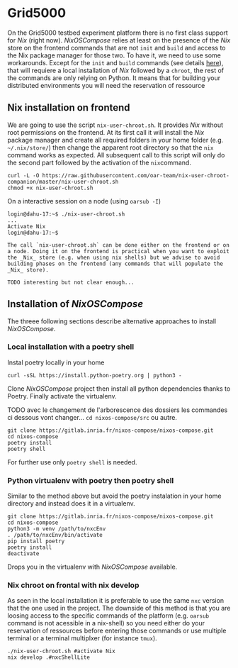 # Grid5000

On the Grid5000 testbed experiment platform there is no first class support for _Nix_ (right now). _NixOSCompose_ relies at least on the presence of the _Nix_ store on the frontend commands that are not `init` and `build` and access to the Nix package manager for those two. To have it, we need to use some workarounds. Except for the `init` and `build` commands (see details [here](commands.md)), that will requiere a local installation of _Nix_ followed by a `chroot`, the rest of the commands are only relying on Python. It means that for building your distributed environments you will need the reservation of ressource


## Nix installation on frontend

We are going to use the script `nix-user-chroot.sh`. It provides _Nix_ without root permissions on the frontend. At its first call it will install the _Nix_ package manager and create all required folders in your home folder (e.g. `~/.nix/store/`) then change the apparent root directory so that the `nix` command works as expected. All subsequent call to this script will only do the second part followed by the activation of the `nix`command.

```
curl -L -O https://raw.githubusercontent.com/oar-team/nix-user-chroot-companion/master/nix-user-chroot.sh
chmod +x nix-user-chroot.sh
```

On a interactive session on a node (using `oarsub -I`)
```shell
login@dahu-17:~$ ./nix-user-chroot.sh 
...
Activate Nix
login@dahu-17:~$
```

```admonish note
The call `nix-user-chroot.sh` can be done either on the frontend or on a node. Doing it on the frontend is practical when you want to exploit the _Nix_ store (e.g. when using nix shells) but we advise to avoid building phases on the frontend (any commands that will populate the _Nix_ store).

TODO interesting but not clear enough...
```

## Installation of _NixOSCompose_

The threee following sections describe alternative approaches to install _NixOSCompose_.

### Local installation with a poetry shell

Instal poetry locally in your home
```shell
curl -sSL https://install.python-poetry.org | python3 -
```

Clone _NixOSCompose_ project then install all python dependencies thanks to Poetry. Finally activate the virtualenv.

TODO avec le changement de l'arborescence des dossiers les commandes ci dessous vont changer...  `cd nixos-compose/src` ou autre.

```shell
git clone https://gitlab.inria.fr/nixos-compose/nixos-compose.git
cd nixos-compose
poetry install
poetry shell
```

For further use only `poetry shell` is needed.

### Python virtualenv with poetry then poetry shell

Similar to the method above but avoid the poetry instalation in your home directory and instead does it in a virtualenv.

```shell
git clone https://gitlab.inria.fr/nixos-compose/nixos-compose.git
cd nixos-compose
python3 -m venv /path/to/nxcEnv
. /path/to/nxcEnv/bin/activate
pip install poetry
poetry install
deactivate
```

Drops you in the virtualenv with _NixOSCompose_ available.

### Nix chroot on frontal with nix develop

As seen in the local installation it is preferable to use the same `nxc` version that the one used in the project. The downside of this method is that you are loosing access to the specific commands of the platform (e.g. `oarsub` command is not acessible in a nix-shell) so you need either do your reservation of ressources before entering those commands or use multiple terminal or a terminal multiplxer (for instance `tmux`).

```shell
./nix-user-chroot.sh #activate Nix
nix develop .#nxcShellLite
```